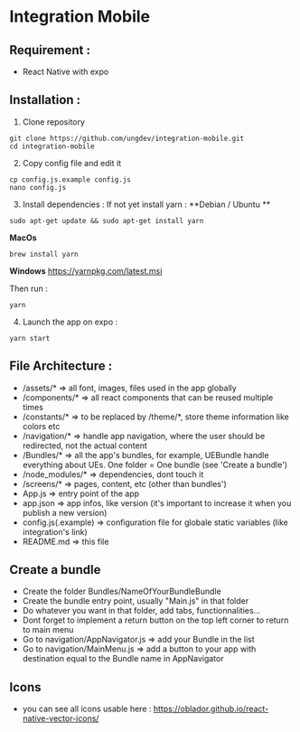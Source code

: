 # Integration Mobile

## Requirement :

* React Native with expo

## Installation :

1. Clone repository
```
git clone https://github.com/ungdev/integration-mobile.git
cd integration-mobile
```
2. Copy config file and edit it
```
cp config.js.example config.js
nano config.js
```

3. Install dependencies :
If not yet install yarn : 
**Debian / Ubuntu **
```
sudo apt-get update && sudo apt-get install yarn
```
**MacOs**
```
brew install yarn
```
**Windows**
https://yarnpkg.com/latest.msi

Then run :
```
yarn
````
4. Launch the app on expo :
```
yarn start
```

## File Architecture :

* /assets/* => all font, images, files used in the app globally
* /components/* => all react components that can be reused multiple times
* /constants/* => to be replaced by /theme/*, store theme information like colors etc
* /navigation/* => handle app navigation, where the user should be redirected, not the actual content
* /Bundles/* => all the app's bundles, for example, UEBundle handle everything about UEs. One folder = One bundle (see 'Create a bundle')
* /node_modules/* => dependencies, dont touch it
* /screens/* => pages, content, etc (other than bundles')
* App.js => entry point of the app
* app.json => app infos, like version (it's important to increase it when you publish a new version)
* config.js(.example) => configuration file for globale static variables (like integration's link)
* README.md => this file


## Create a bundle

* Create the folder Bundles/NameOfYourBundleBundle
* Create the bundle entry point, usually "Main.js" in that folder
* Do whatever you want in that folder, add tabs, functionnalities...
* Dont forget to implement a return button on the top left corner to return to main menu
* Go to navigation/AppNavigator.js => add your Bundle in the list
* Go to navigation/MainMenu.js => add a button to your app with destination equal to the Bundle name in AppNavigator

## Icons

* you can see all icons usable here : https://oblador.github.io/react-native-vector-icons/
